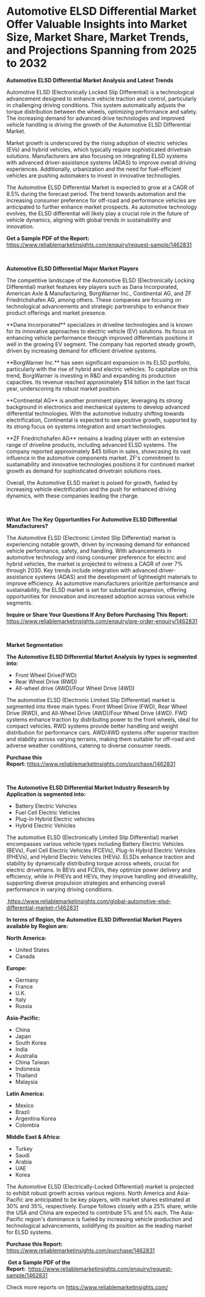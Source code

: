 <p><h1>Automotive ELSD Differential Market Offer Valuable Insights into Market Size, Market Share, Market Trends, and Projections Spanning from 2025 to 2032</h1></p><p><strong>Automotive ELSD Differential Market Analysis and Latest Trends</strong></p>
<p><p>Automotive ELSD (Electronically Locked Slip Differential) is a technological advancement designed to enhance vehicle traction and control, particularly in challenging driving conditions. This system automatically adjusts the torque distribution between the wheels, optimizing performance and safety. The increasing demand for advanced drive technologies and improved vehicle handling is driving the growth of the Automotive ELSD Differential Market.</p><p>Market growth is underscored by the rising adoption of electric vehicles (EVs) and hybrid vehicles, which typically require sophisticated drivetrain solutions. Manufacturers are also focusing on integrating ELSD systems with advanced driver-assistance systems (ADAS) to improve overall driving experiences. Additionally, urbanization and the need for fuel-efficient vehicles are pushing automakers to invest in innovative technologies.</p><p>The Automotive ELSD Differential Market is expected to grow at a CAGR of 8.5% during the forecast period. The trend towards automation and the increasing consumer preference for off-road and performance vehicles are anticipated to further enhance market prospects. As automotive technology evolves, the ELSD differential will likely play a crucial role in the future of vehicle dynamics, aligning with global trends in sustainability and innovation.</p></p>
<p><strong>Get a Sample PDF of the Report:&nbsp;</strong> <a href="https://www.reliablemarketinsights.com/enquiry/request-sample/1462831?utm_campaign=3037&utm_medium=2&utm_source=Github&utm_content=ia&utm_term=31032025&utm_id=automotive-elsd-differential">https://www.reliablemarketinsights.com/enquiry/request-sample/1462831</a></p>
<p>&nbsp;</p>
<p><strong>Automotive ELSD Differential Major Market Players</strong></p>
<p><p>The competitive landscape of the Automotive ELSD (Electronically Locking Differential) market features key players such as Dana Incorporated, American Axle & Manufacturing, BorgWarner Inc., Continental AG, and ZF Friedrichshafen AG, among others. These companies are focusing on technological advancements and strategic partnerships to enhance their product offerings and market presence.</p><p>**Dana Incorporated** specializes in driveline technologies and is known for its innovative approaches to electric vehicle (EV) solutions. Its focus on enhancing vehicle performance through improved differentials positions it well in the growing EV segment. The company has reported steady growth, driven by increasing demand for efficient driveline systems.</p><p>**BorgWarner Inc.** has seen significant expansion in its ELSD portfolio, particularly with the rise of hybrid and electric vehicles. To capitalize on this trend, BorgWarner is investing in R&D and expanding its production capacities. Its revenue reached approximately $14 billion in the last fiscal year, underscoring its robust market position.</p><p>**Continental AG** is another prominent player, leveraging its strong background in electronics and mechanical systems to develop advanced differential technologies. With the automotive industry shifting towards electrification, Continental is expected to see positive growth, supported by its strong focus on systems integration and smart technologies.</p><p>**ZF Friedrichshafen AG** remains a leading player with an extensive range of driveline products, including advanced ELSD systems. The company reported approximately $45 billion in sales, showcasing its vast influence in the automotive components market. ZF's commitment to sustainability and innovative technologies positions it for continued market growth as demand for sophisticated drivetrain solutions rises.</p><p>Overall, the Automotive ELSD market is poised for growth, fueled by increasing vehicle electrification and the push for enhanced driving dynamics, with these companies leading the charge.</p></p>
<p>&nbsp;</p>
<p><strong>What Are The Key Opportunities For Automotive ELSD Differential Manufacturers?</strong></p>
<p><p>The Automotive ELSD (Electronic Limited Slip Differential) market is experiencing notable growth, driven by increasing demand for enhanced vehicle performance, safety, and handling. With advancements in automotive technology and rising consumer preference for electric and hybrid vehicles, the market is projected to witness a CAGR of over 7% through 2030. Key trends include integration with advanced driver-assistance systems (ADAS) and the development of lightweight materials to improve efficiency. As automotive manufacturers prioritize performance and sustainability, the ELSD market is set for substantial expansion, offering opportunities for innovation and increased adoption across various vehicle segments.</p></p>
<p><strong>Inquire or Share Your Questions If Any Before Purchasing This Report:</strong> <a href="https://www.reliablemarketinsights.com/enquiry/pre-order-enquiry/1462831?utm_campaign=3037&utm_medium=2&utm_source=Github&utm_content=ia&utm_term=31032025&utm_id=automotive-elsd-differential">https://www.reliablemarketinsights.com/enquiry/pre-order-enquiry/1462831</a></p>
<p>&nbsp;</p>
<p><strong>Market Segmentation</strong></p>
<p><strong>The Automotive ELSD Differential Market Analysis by types is segmented into:</strong></p>
<p><ul><li>Front Wheel Drive(FWD)</li><li>Rear Wheel Drive (RWD)</li><li>All-wheel drive (AWD)/Four Wheel Drive (4WD)</li></ul></p>
<p><p>The automotive ELSD (Electronic Limited Slip Differential) market is segmented into three main types: Front Wheel Drive (FWD), Rear Wheel Drive (RWD), and All-Wheel Drive (AWD)/Four Wheel Drive (4WD). FWD systems enhance traction by distributing power to the front wheels, ideal for compact vehicles. RWD systems provide better handling and weight distribution for performance cars. AWD/4WD systems offer superior traction and stability across varying terrains, making them suitable for off-road and adverse weather conditions, catering to diverse consumer needs.</p></p>
<p><strong>Purchase this Report:&nbsp;</strong><a href="https://www.reliablemarketinsights.com/purchase/1462831?utm_campaign=3037&utm_medium=2&utm_source=Github&utm_content=ia&utm_term=31032025&utm_id=automotive-elsd-differential">https://www.reliablemarketinsights.com/purchase/1462831</a></p>
<p>&nbsp;</p>
<p><strong>The Automotive ELSD Differential Market Industry Research by Application is segmented into:</strong></p>
<p><ul><li>Battery Electric Vehicles</li><li>Fuel Cell Electric Vehicles</li><li>Plug-In Hybrid Electric vehicles</li><li>Hybrid Electric Vehicles</li></ul></p>
<p><p>The automotive ELSD (Electronically Limited Slip Differential) market encompasses various vehicle types including Battery Electric Vehicles (BEVs), Fuel Cell Electric Vehicles (FCEVs), Plug-In Hybrid Electric Vehicles (PHEVs), and Hybrid Electric Vehicles (HEVs). ELSDs enhance traction and stability by dynamically distributing torque across wheels, crucial for electric drivetrains. In BEVs and FCEVs, they optimize power delivery and efficiency, while in PHEVs and HEVs, they improve handling and driveability, supporting diverse propulsion strategies and enhancing overall performance in varying driving conditions.</p></p>
<p><a href="https://www.reliablemarketinsights.com/global-automotive-elsd-differential-market-r1462831?utm_campaign=3037&utm_medium=2&utm_source=Github&utm_content=ia&utm_term=31032025&utm_id=automotive-elsd-differential">&nbsp;https://www.reliablemarketinsights.com/global-automotive-elsd-differential-market-r1462831</a></p>
<p><strong>In terms of Region, the Automotive ELSD Differential Market Players available by Region are:</strong></p>
<p>
    <p> <strong> North America: </strong>
        <ul>
            <li>United States</li>
            <li>Canada</li>
        </ul>
        </p> 
    <p> <strong> Europe: </strong>
        <ul>
            <li>Germany</li>
            <li>France</li>
            <li>U.K.</li>
            <li>Italy</li>
            <li>Russia</li>
        </ul>
        </p> 
    <p> <strong> Asia-Pacific: </strong>
        <ul>
            <li>China</li>
            <li>Japan</li>
            <li>South Korea</li>
            <li>India</li>
            <li>Australia</li>
            <li>China Taiwan</li>
            <li>Indonesia</li>
            <li>Thailand</li>
            <li>Malaysia</li>
        </ul>
        </p> 
    <p> <strong> Latin America: </strong>
        <ul>
            <li>Mexico</li>
            <li>Brazil</li>
            <li>Argentina Korea</li>
            <li>Colombia</li>
        </ul>
        </p> 
    <p> <strong> Middle East & Africa: </strong>
        <ul>
            <li>Turkey</li>
            <li>Saudi</li>
            <li>Arabia</li>
            <li>UAE</li>
            <li>Korea</li>
        </ul>
    </p>
    </p>
<p><p>The Automotive ELSD (Electrically-Locked Differential) market is projected to exhibit robust growth across various regions. North America and Asia-Pacific are anticipated to be key players, with market shares estimated at 30% and 35%, respectively. Europe follows closely with a 25% share, while the USA and China are expected to contribute 5% and 5% each. The Asia-Pacific region's dominance is fueled by increasing vehicle production and technological advancements, solidifying its position as the leading market for ELSD systems.</p></p>
<p><strong>Purchase this Report: </strong><a href="https://www.reliablemarketinsights.com/purchase/1462831?utm_campaign=3037&utm_medium=2&utm_source=Github&utm_content=ia&utm_term=31032025&utm_id=automotive-elsd-differential">https://www.reliablemarketinsights.com/purchase/1462831</a></p>
<p>&nbsp;<strong>Get a Sample PDF of the Report:&nbsp;&nbsp;</strong><a href="https://www.reliablemarketinsights.com/enquiry/request-sample/1462831?utm_campaign=3037&utm_medium=2&utm_source=Github&utm_content=ia&utm_term=31032025&utm_id=automotive-elsd-differential">https://www.reliablemarketinsights.com/enquiry/request-sample/1462831</a></p>
<p><strong></strong></p>
<p>Check more reports on <a href="https://www.reliablemarketinsights.com/?utm_campaign=3037&utm_medium=2&utm_source=Github&utm_content=ia&utm_term=31032025&utm_id=automotive-elsd-differential">https://www.reliablemarketinsights.com/</a></p>
